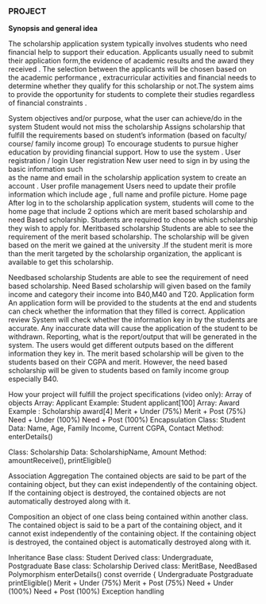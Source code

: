 ### PROJECT


**Synopsis and general idea**

The scholarship application system typically involves students who need financial help to support their education. 
Applicants usually need to submit their application form,the evidence  of  academic results and the award they received . 
The selection between the applicants will be chosen based on the academic performance , extracurricular activities and 
financial needs to determine whether they qualify for this scholarship or not.The system aims to provide the opportunity 
for students to complete their studies regardless of financial constraints . 



System objectives and/or purpose, what the user can achieve/do in the system 
Student would not miss the scholarship 
Assigns scholarship that fulfill the requirements based on student’s information (based on faculty/ course/ family income group)
To encourage students to pursue higher education by providing financial support.
How to use the system .
User registration / login
User registration 
            New user need to sign in by using the basic information such       
            as the name and email  in the scholarship application system 
            to create an account . 
User profile management
Users need to update their profile information which include age , full name and profile picture.
Home page
After log in to the scholarship application system, students will come to the home page that include 2 options which are merit based scholarship and need Based scholarship. Students are required to choose which scholarship they wish to apply for.
Meritbased scholarship 
Students are able to see the requirement of the merit based scholarship. The scholarship will be given based on the merit we gained at the university .If the student merit is more than the merit targeted by the scholarship organization, the applicant is available to get this scholarship.

Needbased scholarship
Students are able to see the requirement of need based scholarship. Need Based scholarship will given based on  the family income and category their income into B40,M40 and T20. 
Application form
An application form will be provided to the students at the end and students can check whether the information that they filled is correct.
Application review
System will check whether the information key in by the students are accurate. Any inaccurate data will cause the application of the student to be withdrawn.
Reporting, what is the report/output that will be generated in the system.
The users would get different outputs based on the different information they key in. The merit based scholarship will be given to the students based on their CGPA and merit. However, the need based scholarship will be given to students based on family income group especially B40.

How your project will fulfill the project specifications (video only): 
Array of objects 
Array: Applicant 
Example:  Student applicant[100]
Array: Award
Example : Scholarship award[4]
Merit + Under (75%)
Merit + Post (75%)
Need + Under (100%)
Need + Post (100%)
Encapsulation
Class: Student
Data: Name, Age, Family Income, Current CGPA, Contact
Method: enterDetails()


Class: Scholarship
Data: ScholarshipName, Amount
Method: amountReceive(), printEligible()


Association
Aggregation
The contained objects are said to be part of the containing object, but they can exist independently of the containing object. If the containing object is destroyed, the contained objects are not automatically destroyed along with it.


Composition 
an object of one class being contained within another class. The contained object is said to be a part of the containing object, and it cannot exist independently of the containing object. If the containing object is destroyed, the contained object is automatically destroyed along with it.


Inheritance 
Base class: Student
Derived class: Undergraduate, Postgraduate
Base class: Scholarship
Derived class: MeritBase, NeedBased
Polymorphism 
enterDetails() const override {
Undergraduate
Postgraduate
printEligible()
Merit + Under (75%)
Merit + Post (75%)
Need + Under (100%)
Need + Post (100%)
Exception handling 



